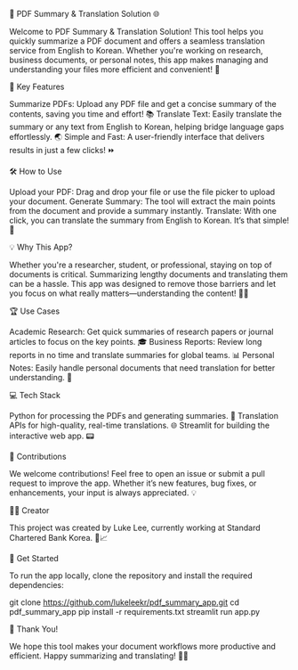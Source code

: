 📄 PDF Summary & Translation Solution 🌐

Welcome to PDF Summary & Translation Solution! This tool helps you quickly summarize a PDF document and offers a seamless translation service from English to Korean. Whether you're working on research, business documents, or personal notes, this app makes managing and understanding your files more efficient and convenient! 🚀

🎯 Key Features

Summarize PDFs: Upload any PDF file and get a concise summary of the contents, saving you time and effort! 📚
Translate Text: Easily translate the summary or any text from English to Korean, helping bridge language gaps effortlessly. 🌏
Simple and Fast: A user-friendly interface that delivers results in just a few clicks! ⏩

🛠️ How to Use

Upload your PDF: Drag and drop your file or use the file picker to upload your document.
Generate Summary: The tool will extract the main points from the document and provide a summary instantly.
Translate: With one click, you can translate the summary from English to Korean.
It’s that simple! 🎉

💡 Why This App?

Whether you're a researcher, student, or professional, staying on top of documents is critical. Summarizing lengthy documents and translating them can be a hassle. This app was designed to remove those barriers and let you focus on what really matters—understanding the content! 💼✨

🏆 Use Cases

Academic Research: Get quick summaries of research papers or journal articles to focus on the key points. 🎓
Business Reports: Review long reports in no time and translate summaries for global teams. 📊
Personal Notes: Easily handle personal documents that need translation for better understanding. 📝

💻 Tech Stack

Python for processing the PDFs and generating summaries. 🐍
Translation APIs for high-quality, real-time translations. 🌐
Streamlit for building the interactive web app. 📟

🤝 Contributions

We welcome contributions! Feel free to open an issue or submit a pull request to improve the app. Whether it’s new features, bug fixes, or enhancements, your input is always appreciated. 💡

👨‍💻 Creator

This project was created by Luke Lee, currently working at Standard Chartered Bank Korea. 💼📈

🚀 Get Started

To run the app locally, clone the repository and install the required dependencies:

git clone https://github.com/lukeleekr/pdf_summary_app.git
cd pdf_summary_app
pip install -r requirements.txt
streamlit run app.py

🎉 Thank You!

We hope this tool makes your document workflows more productive and efficient. Happy summarizing and translating! 🎉✨

